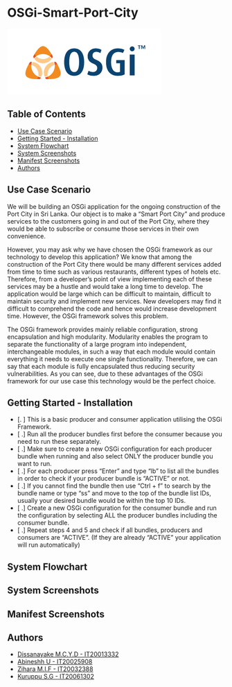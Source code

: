 # OSGi-Smart-Port-City

![logo](img/osgi-logo.jpg "logo")

## Table of Contents

- [Use Case Scenario](#Use-Case-Scenario)
- [Getting Started - Installation](#Getting-Started---Installation)
- [System Flowchart](#System-Flowchart)
- [System Screenshots](#System-Screenshots)
- [Manifest Screenshots](#Manifest-Screenshots)
- [Authors](#Authors)

## Use Case Scenario
We will be building an OSGi application for the ongoing construction of the Port City in Sri Lanka. Our object is to make a “Smart Port City” and produce services to the customers going in and out of the Port City, where they would be able to subscribe or consume those services in their own convenience. 

However, you may ask why we have chosen the OSGi framework as our technology to develop this application? We know that among the construction of the Port City there would be many different services added from time to time such as various restaurants, different types of hotels etc. Therefore, from a developer’s point of view implementing each of these services may be a hustle and would take a long time to develop. The application would be large which can be difficult to maintain, difficult to maintain security and implement new services. New developers may find it difficult to comprehend the code and hence would increase development time. However, the OSGi framework solves this problem.

The OSGi framework provides mainly reliable configuration, strong encapsulation and high modularity. Modularity enables the program to separate the functionality of a large program into independent, interchangeable modules, in such a way that each module would contain everything it needs to execute one single functionality. Therefore, we can say that each module is fully encapsulated thus reducing security vulnerabilities. As you can see, due to these advantages of the OSGi framework for our use case this technology would be the perfect choice.

## Getting Started - Installation

- [. ] This is a basic producer and consumer application utilising the OSGi Framework.
- [ .] Run all the producer bundles first before the consumer because you need to run these separately.
- [ .] Make sure to create a new OSGi configuration for each producer bundle  when running and also select ONLY the producer bundle you want to run.
- [ .] For each producer press “Enter” and type “lb” to list all the bundles in order to check if your producer bundle is “ACTIVE” or not. 
- [ .] If you cannot find the bundle then use “Ctrl + f” to search by the bundle name or type “ss” and move to the top of the bundle list IDs, usually your desired    bundle would be within the top 10 IDs.
- [ .] Create a new OSGi configuration for the consumer bundle and run the configuration by selecting ALL the producer bundles including the consumer bundle.
- [ .] Repeat steps 4 and 5 and check if all bundles, producers and consumers are “ACTIVE”. (If they are already “ACTIVE” your application will run automatically)


## System Flowchart

## System Screenshots

## Manifest Screenshots

## Authors
- [Dissanayake M.C.Y.D  -  IT20013332](https://github.com/Chabbax)
- [Abineshh U  -  IT20025908](https://github.com/)
- [Zihara M.I.F  -  IT20032388](https://github.com/)
- [Kuruppu S.G  -  IT20061302](https://github.com/)
